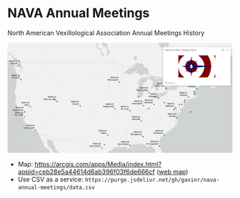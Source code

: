 # NAVA Annual Meetings

North American Vexillological Association Annual Meetings History

[![interactive map screenshot](https://github.com/gavinr/nava-annual-meetings/blob/master/screenshot.png)](https://arcgis.com/apps/Media/index.html?appid=ceb28e5a44614d6ab396f03f6de666cf)

- Map: https://arcgis.com/apps/Media/index.html?appid=ceb28e5a44614d6ab396f03f6de666cf ([web map](https://arcgis.com/apps/Media/index.html?webmap=4eb93d03013742218a00e7ae2f7fdf2f))
- Use CSV as a service: `https://purge.jsdelivr.net/gh/gavinr/nava-annual-meetings/data.csv`
